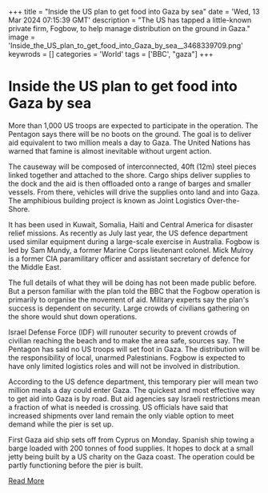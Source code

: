 +++
title = "Inside the US plan to get food into Gaza by sea"
date = 'Wed, 13 Mar 2024 07:15:39 GMT'
description = "The US has tapped a little-known private firm, Fogbow, to help manage distribution on the ground in Gaza."
image = 'Inside_the_US_plan_to_get_food_into_Gaza_by_sea__3468339709.png'
keywrods =  []
categories = 'World'
tags = ['BBC', "gaza"]
+++

# Inside the US plan to get food into Gaza by sea

More than 1,000 US troops are expected to participate in the operation.
The Pentagon says there will be no boots on the ground.
The goal is to deliver aid equivalent to two million meals a day to Gaza.
The United Nations has warned that famine is almost inevitable without urgent action.

The causeway will be composed of interconnected, 40ft (12m) steel pieces linked together and attached to the shore.
Cargo ships deliver supplies to the dock and the aid is then offloaded onto a range of barges and smaller vessels.
From there, vehicles will drive the supplies onto land and into Gaza.
The amphibious building project is known as Joint Logistics Over-the-Shore.

It has been used in Kuwait, Somalia, Haiti and Central America for disaster relief missions.
As recently as July last year, the US defence department used similar equipment during a large-scale exercise in Australia.
Fogbow is led by Sam Mundy, a former Marine Corps lieutenant colonel.
Mick Mulroy is a former CIA paramilitary officer and assistant secretary of defence for the Middle East.

The full details of what they will be doing has not been made public before.
But a person familiar with the plan told the BBC that the Fogbow operation is primarily to organise the movement of aid.
Military experts say the plan's success is dependent on security.
Large crowds of civilians gathering on the shore would shut down operations.

Israel Defense Force (IDF) will runouter security to prevent crowds of civilian reaching the beach and to make the area safe, sources say.
The Pentagon has said no US troops will set foot in Gaza.
The distribution will be the responsibility of local, unarmed Palestinians.
Fogbow is expected to have only limited logistics roles and will not be involved in distribution.

According to the US defence department, this temporary pier will mean two million meals a day could enter Gaza.
The quickest and most effective way to get aid into Gaza is by road.
But aid agencies say Israeli restrictions mean a fraction of what is needed is crossing.
US officials have said that increased shipments over land remain the only viable option to meet demand while the pier is set up.

First Gaza aid ship sets off from Cyprus on Monday.
Spanish ship towing a barge loaded with 200 tonnes of food supplies.
It hopes to dock at a small jetty being built by a US charity on the Gaza coast.
The operation could be partly functioning before the pier is built.


[Read More](https://www.bbc.co.uk/news/world-us-canada-68534370)
